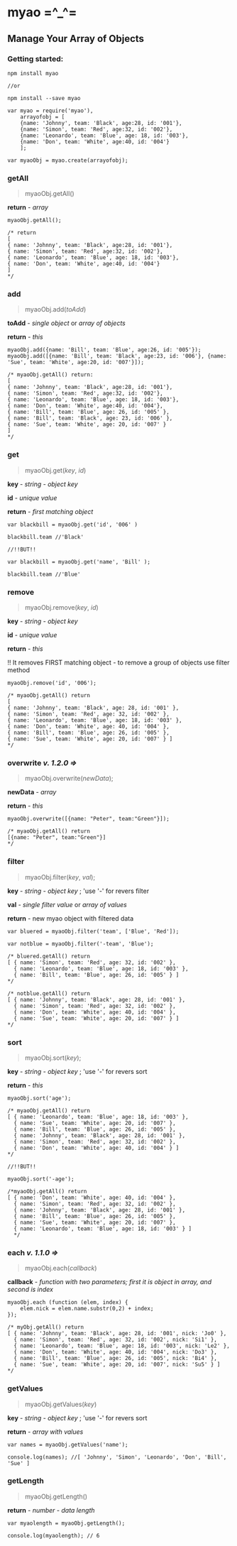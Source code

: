 # myao =^_^=
## Manage Your Array of Objects

### Getting started:

```
npm install myao

//or

npm install --save myao
```

```
var myao = require('myao'),
    arrayofobj = [
    {name: 'Johnny', team: 'Black', age:28, id: '001'},
    {name: 'Simon', team: 'Red', age:32, id: '002'},
    {name: 'Leonardo', team: 'Blue', age: 18, id: '003'},
    {name: 'Don', team: 'White', age:40, id: '004'}
    ];

var myaoObj = myao.create(arrayofobj);
```

### getAll

> myaoObj.getAll()

**return** - *array*

```
myaoObj.getAll();

/* return
[
{ name: 'Johnny', team: 'Black', age:28, id: '001'},
{ name: 'Simon', team: 'Red', age:32, id: '002'},
{ name: 'Leonardo', team: 'Blue', age: 18, id: '003'},
{ name: 'Don', team: 'White', age:40, id: '004'}
]
*/
```

### add

> myaoObj.add(*toAdd*)

**toAdd** - *single object* or *array of objects*

**return** - *this*

```
myaoObj.add({name: 'Bill', team: 'Blue', age:26, id: '005'});
myaoObj.add([{name: 'Bill', team: 'Black', age:23, id: '006'}, {name: 'Sue', team: 'White', age:20, id: '007'}]);

/* myaoObj.getAll() return:
[ 
{ name: 'Johnny', team: 'Black', age:28, id: '001'},
{ name: 'Simon', team: 'Red', age:32, id: '002'},
{ name: 'Leonardo', team: 'Blue', age: 18, id: '003'},
{ name: 'Don', team: 'White', age:40, id: '004'},
{ name: 'Bill', team: 'Blue', age: 26, id: '005' },
{ name: 'Bill', team: 'Black', age: 23, id: '006' },
{ name: 'Sue', team: 'White', age: 20, id: '007' }
]
*/
```

### get

> myaoObj.get(*key*, *id*)

**key** - *string - object key*

**id** - *unique value*

**return** - *first matching object*

```
var blackbill = myaoObj.get('id', '006' )

blackbill.team //'Black'

//!!BUT!!

var blackbill = myaoObj.get('name', 'Bill' );

blackbill.team //'Blue'
```

### remove

> myaoObj.remove(*key*, *id*)

**key** - *string - object key*

**id** - *unique value*

**return** - *this*

!! It removes FIRST matching object - to remove a group of objects use filter method 

```
myaoObj.remove('id', '006');

/* myaoObj.getAll() return
[ 
{ name: 'Johnny', team: 'Black', age: 28, id: '001' },
{ name: 'Simon', team: 'Red', age: 32, id: '002' },
{ name: 'Leonardo', team: 'Blue', age: 18, id: '003' },
{ name: 'Don', team: 'White', age: 40, id: '004' },
{ name: 'Bill', team: 'Blue', age: 26, id: '005' },
{ name: 'Sue', team: 'White', age: 20, id: '007' } ]
*/
```
### overwrite *v. 1.2.0 =>*

>myaoObj.overwrite(*newData*);

**newData** - *array*

**return** - *this*

```
myaoObj.overwrite([{name: "Peter", team:"Green"}]);

/* myaoObj.getAll() return
[{name: "Peter", team:"Green"}]
*/
```

### filter

> myaoObj.filter(*key*, *val*);

**key** - *string - object key* ; 'use '-' for revers filter

**val** - *single filter value* or *array of values*

**return** - new myao object with filtered data

```
var bluered = myaoObj.filter('team', ['Blue', 'Red']);

var notblue = myaoObj.filter('-team', 'Blue');

/* bluered.getAll() return
[ { name: 'Simon', team: 'Red', age: 32, id: '002' },
  { name: 'Leonardo', team: 'Blue', age: 18, id: '003' },
  { name: 'Bill', team: 'Blue', age: 26, id: '005' } ]
*/

/* notblue.getAll() return
[ { name: 'Johnny', team: 'Black', age: 28, id: '001' },
  { name: 'Simon', team: 'Red', age: 32, id: '002' },
  { name: 'Don', team: 'White', age: 40, id: '004' },
  { name: 'Sue', team: 'White', age: 20, id: '007' } ]
*/
```

### sort

> myaoObj.sort(*key*);

**key** - *string - object key* ; 'use '-' for revers sort

**return** - *this*

```
myaoObj.sort('age');

/* myaoObj.getAll() return
[ { name: 'Leonardo', team: 'Blue', age: 18, id: '003' },
  { name: 'Sue', team: 'White', age: 20, id: '007' },
  { name: 'Bill', team: 'Blue', age: 26, id: '005' },
  { name: 'Johnny', team: 'Black', age: 28, id: '001' },
  { name: 'Simon', team: 'Red', age: 32, id: '002' },
  { name: 'Don', team: 'White', age: 40, id: '004' } ]
*/

//!!BUT!!

myaoObj.sort('-age');

/*myaoObj.getAll() return
[ { name: 'Don', team: 'White', age: 40, id: '004' },
  { name: 'Simon', team: 'Red', age: 32, id: '002' },
  { name: 'Johnny', team: 'Black', age: 28, id: '001' },
  { name: 'Bill', team: 'Blue', age: 26, id: '005' },
  { name: 'Sue', team: 'White', age: 20, id: '007' },
  { name: 'Leonardo', team: 'Blue', age: 18, id: '003' } ]
  */
```

### each  *v. 1.1.0 =>*

> myaoObj.each(*callback*)

**callback** - *function with two parameters; first it is object in array, and second is index*

```
myaoObj.each (function (elem, index) {
    elem.nick = elem.name.substr(0,2) + index; 
});

/* myObj.getAll() return
[ { name: 'Johnny', team: 'Black', age: 28, id: '001', nick: 'Jo0' },
  { name: 'Simon', team: 'Red', age: 32, id: '002', nick: 'Si1' },
  { name: 'Leonardo', team: 'Blue', age: 18, id: '003', nick: 'Le2' },
  { name: 'Don', team: 'White', age: 40, id: '004', nick: 'Do3' },
  { name: 'Bill', team: 'Blue', age: 26, id: '005', nick: 'Bi4' },
  { name: 'Sue', team: 'White', age: 20, id: '007', nick: 'Su5' } ]
*/
```

### getValues

> myaoObj.getValues(*key*)

**key** - *string - object key* ; 'use '-' for revers sort

**return** - *array with values*

```
var names = myaoObj.getValues('name');

console.log(names); //[ 'Johnny', 'Simon', 'Leonardo', 'Don', 'Bill', 'Sue' ]
```
### getLength

> myaoObj.getLength()

**return** - *number - data length*

```
var myaolength = myaoObj.getLength();

console.log(myaolength); // 6
```